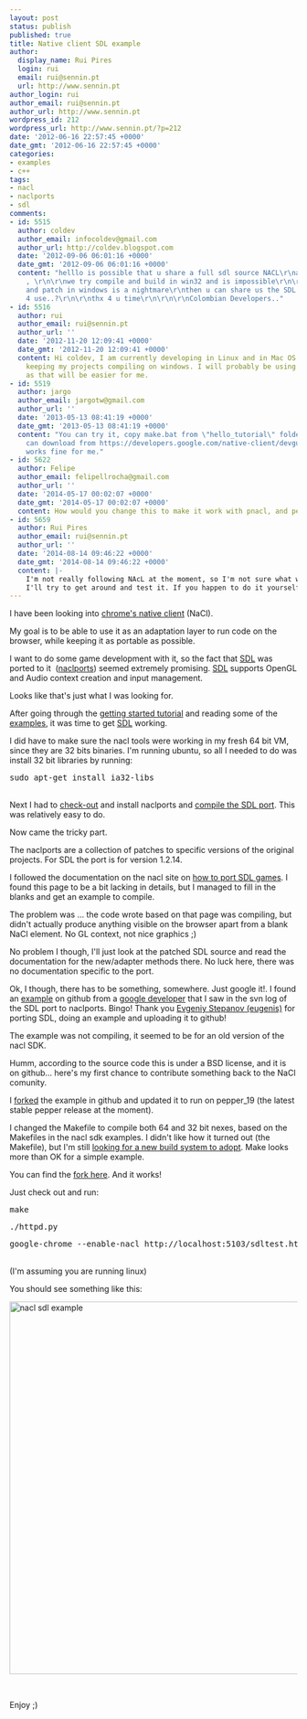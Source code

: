 ```yaml
---
layout: post
status: publish
published: true
title: Native client SDL example
author:
  display_name: Rui Pires
  login: rui
  email: rui@sennin.pt
  url: http://www.sennin.pt
author_login: rui
author_email: rui@sennin.pt
author_url: http://www.sennin.pt
wordpress_id: 212
wordpress_url: http://www.sennin.pt/?p=212
date: '2012-06-16 22:57:45 +0000'
date_gmt: '2012-06-16 22:57:45 +0000'
categories:
- examples
- c++
tags:
- nacl
- naclports
- sdl
comments:
- id: 5515
  author: coldev
  author_email: infocoldev@gmail.com
  author_url: http://coldev.blogspot.com
  date: '2012-09-06 06:01:16 +0000'
  date_gmt: '2012-09-06 06:01:16 +0000'
  content: "helllo is possible that u share a full sdl source NACL\r\nand includes
    , \r\n\r\nwe try compile and build in win32 and is impossible\r\n\r\nbuild environment
    and patch in windows is a nightmare\r\nthen u can share us the SDL armed .. ready
    4 use..?\r\n\r\nthx 4 u time\r\n\r\n\r\nColombian Developers.."
- id: 5516
  author: rui
  author_email: rui@sennin.pt
  author_url: ''
  date: '2012-11-20 12:09:41 +0000'
  date_gmt: '2012-11-20 12:09:41 +0000'
  content: Hi coldev, I am currently developing in Linux and in Mac OS X. I plan on
    keeping my projects compiling on windows. I will probably be using mingw (http://www.mingw.org/)
    as that will be easier for me.
- id: 5519
  author: jargo
  author_email: jargotw@gmail.com
  author_url: ''
  date: '2013-05-13 08:41:19 +0000'
  date_gmt: '2013-05-13 08:41:19 +0000'
  content: "You can try it, copy make.bat from \"hello_tutorial\" folder and run make.\r\n\r\n(\"hell_tutorial\"
    can download from https://developers.google.com/native-client/devguide/hello_tutorial.zip)\r\n\r\nIt
    works fine for me."
- id: 5622
  author: Felipe
  author_email: felipellrocha@gmail.com
  author_url: ''
  date: '2014-05-17 00:02:07 +0000'
  date_gmt: '2014-05-17 00:02:07 +0000'
  content: How would you change this to make it work with pnacl, and pepper 34?
- id: 5659
  author: Rui Pires
  author_email: rui@sennin.pt
  author_url: ''
  date: '2014-08-14 09:46:22 +0000'
  date_gmt: '2014-08-14 09:46:22 +0000'
  content: |-
    I'm not really following NAcL at the moment, so I'm not sure what would need to be adapted to make it up to date.
    I'll try to get around and test it. If you happen to do it yourself, or find out what needs to be done, please let me know.
---
```

<p>I have been looking into <a href="https://developers.google.com/native-client/">chrome's native client</a>&nbsp;(NaCl).</p>
<p>My goal is to be able to use it as an adaptation layer to run code on the browser, while keeping it as portable as possible.</p>
<p>I want to do some game development with it, so the fact that <a href="http://www.libsdl.org/">SDL</a> was ported to it &nbsp;(<a href="http://code.google.com/p/naclports/">naclports</a>) seemed extremely promising. <a href="http://www.libsdl.org/">SDL</a> supports OpenGL and Audio context creation and input management.</p>
<p>Looks like that's just what I was looking for.</p>
<p>After going through the <a href="https://developers.google.com/native-client/devguide/tutorial">getting started tutorial</a> and reading some of the <a href="https://developers.google.com/native-client/sdk/examples">examples</a>, it was time to get <a href="http://www.libsdl.org/">SDL</a> working.</p>
<p>I did have to make sure the nacl tools were working in my fresh 64 bit VM, since they are 32 bits binaries. I'm running ubuntu, so all I needed to do was install 32 bit libraries by running:</p>
<pre>sudo apt-get install ia32-libs</pre><br />
Next I had to <a href="http://code.google.com/p/naclports/wiki/HowTo_Checkout">check-out</a> and install naclports and <a href="http://code.google.com/p/naclports/wiki/InstallingSDL">compile the SDL port</a>. This was relatively easy to do.</p>
<p>Now came the tricky part.</p>
<p>The naclports are a collection of patches to specific versions of the original projects. For SDL the port is for version 1.2.14.</p>
<p>I followed the documentation on the nacl site on <a href="https://developers.google.com/native-client/community/porting/SDLgames">how to port SDL games</a>.&nbsp;I found this page to be a bit lacking in details, but I managed to fill in the blanks and get an example to compile.</p>
<p>The problem was ... the code wrote based on that page was compiling, but didn't actually produce anything visible on the browser apart from a blank NaCl element. No GL context, not nice graphics ;)</p>
<p>No problem I though, I'll just look at the patched SDL source and read the documentation for the new/adapter methods there. No luck here, there was no documentation specific to the port.</p>
<p>Ok, I though, there has to be something, somewhere. Just google it!. I found an <a href="https://github.com/eugenis/sdltest">example</a>&nbsp;on github from a <a href="https://github.com/eugenis">google developer</a> that I saw in the svn log of the SDL port to naclports. Bingo! Thank you <a href="https://github.com/eugenis">Evgeniy Stepanov (eugenis)</a> for porting SDL, doing an example and uploading it to github!</p>
<p>The example was not compiling, it seemed to be for an old version of the nacl SDK.</p>
<p>Humm, according to the source code this is under a BSD license, and it is on github... here's my first chance to contribute something back to the NaCl comunity.</p>
<p>I <a href="https://github.com/ruipires/sdltest">forked</a> the example in github and updated it to run on pepper_19 (the latest stable pepper release at the moment).</p>
<p>I changed the Makefile to compile both 64 and 32 bit nexes, based on the Makefiles in the nacl sdk examples. I didn't like how it turned out (the Makefile), but I'm still <a title="Battle of the build systems" href="http://www.sennin.pt/2012/05/29/battle-of-the-build-systems/">looking for a new build system to adopt</a>. Make looks more than OK for a simple example.</p>
<p>You can find the <a href="https://github.com/ruipires/sdltest">fork here</a>. And it works!</p>
<p>Just check out and run:</p>
<pre>make</pre></p>
<pre>./httpd.py</pre></p>
<pre>google-chrome --enable-nacl http://localhost:5103/sdltest.html</pre><br />
(I'm assuming you are running linux)</p>
<p>You should see something like this:</p>
<p><a href="http://www.sennin.pt/wp-content/uploads/2012/06/nacl-sdl-example.png"><img class="alignnone size-full wp-image-216" title="nacl sdl example" src="http://www.sennin.pt/wp-content/uploads/2012/06/nacl-sdl-example.png" alt="nacl sdl example" width="799" height="652" /></a></p>
<p>&nbsp;</p>
<p>Enjoy ;)</p>
<p>&nbsp;</p>
